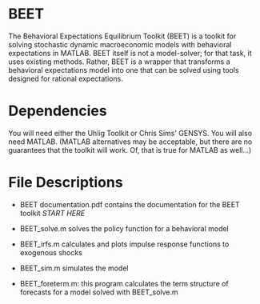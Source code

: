 # BEET

<!-- Here: describe in General -->

The Behavioral Expectations Equilibrium Toolkit (BEET) is a toolkit for solving stochastic dynamic macroeconomic models with behavioral expectations in MATLAB.  BEET itself is not a model-solver; for that task, it uses existing methods.  Rather, BEET is a wrapper that transforms a behavioral expectations model into one that can be solved using tools designed for rational expectations.

 # Dependencies
 
 You will need either the Uhlig Toolkit or Chris Sims' GENSYS.  You will also need MATLAB.  (MATLAB alternatives may be acceptable, but there are no guarantees that the toolkit will work.  Of, that is true for MATLAB as well...)

 # File Descriptions

- BEET documentation.pdf contains the documentation for the BEET toolkit *START HERE*

- BEET_solve.m solves the policy function for a behavioral model

- BEET_irfs.m calculates and plots impulse response functions to exogenous shocks

- BEET_sim.m simulates the model

- BEET_foreterm.m: this program calculates the term structure of forecasts for a model solved with BEET_solve.m



 
